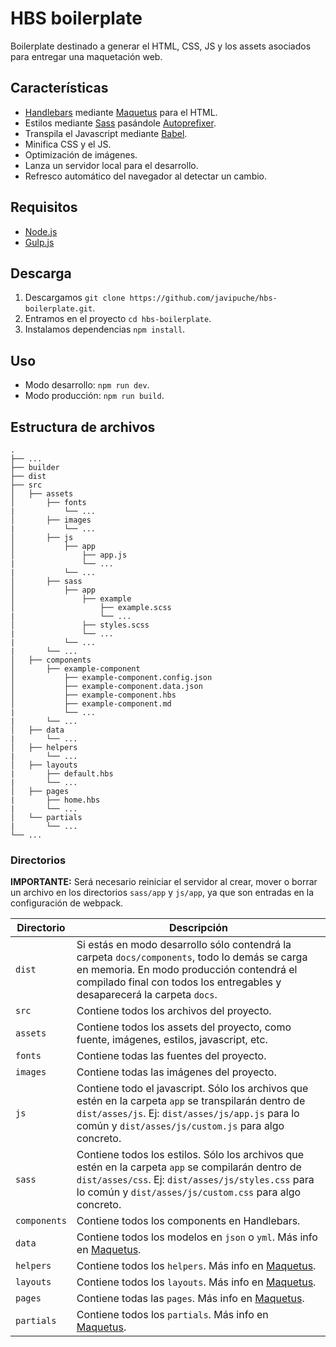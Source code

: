 # HBS boilerplate

Boilerplate destinado a generar el HTML, CSS, JS y los assets asociados para entregar una maquetación web.

## Características

- [Handlebars](https://handlebarsjs.com/) mediante [Maquetus](https://github.com/javipuche/maquetus) para el HTML.
- Estilos mediante [Sass](https://sass-lang.com/) pasándole [Autoprefixer](https://github.com/postcss/autoprefixer).
- Transpila el Javascript mediante [Babel](https://babeljs.io/).
- Minifica CSS y el JS.
- Optimización de imágenes.
- Lanza un servidor local para el desarrollo.
- Refresco automático del navegador al detectar un cambio.

## Requisitos

- [Node.js](https://nodejs.org/en/)
- [Gulp.js](https://gulpjs.com/)

## Descarga

1. Descargamos `git clone https://github.com/javipuche/hbs-boilerplate.git`.
2. Entramos en el proyecto `cd hbs-boilerplate`.
3. Instalamos dependencias `npm install`.

## Uso

- Modo desarrollo: `npm run dev`.
- Modo producción: `npm run build`.

## Estructura de archivos

```
.
├── ...
├── builder       
├── dist       
├── src       
│   ├── assets   
│       ├── fonts   
|           └── ...   
│       ├── images   
|           └── ...   
│       ├── js   
│           ├── app   
│               ├── app.js   
|               └── ...   
|           └── ...   
│       ├── sass   
│           ├── app   
│               ├── example
│                   ├── example.scss  
|                   └── ...     
│               ├── styles.scss   
|               └── ...   
|           └── ...   
|       └── ...   
│   ├── components   
│       ├── example-component  
│           ├── example-component.config.json
│           ├── example-component.data.json  
│           ├── example-component.hbs
│           ├── example-component.md
|           └── ...  
|       └── ...   
│   ├── data   
|       └── ...   
│   ├── helpers  
|       └── ...
│   ├── layouts    
|       ├── default.hbs         
|       └── ...
│   ├── pages    
|       ├── home.hbs        
|       └── ...
│   └── partials       
|       └── ...     
└── ...
```

### Directorios

**IMPORTANTE:** Será necesario reiniciar el servidor al crear, mover o borrar un archivo en los directorios `sass/app` y `js/app`, ya que son entradas en la configuración de webpack.

| Directorio   | Descripción                                                                                                                                                                                                             |
| ------------ | ----------------------------------------------------------------------------------------------------------------------------------------------------------------------------------------------------------------------- |
| `dist`       | Si estás en modo desarrollo sólo contendrá la carpeta `docs/components`, todo lo demás se carga en memoria. En modo producción contendrá el compilado final con todos los entregables y desaparecerá la carpeta `docs`. |
| `src`        | Contiene todos los archivos del proyecto.                                                                                                                                                                               |
| `assets`     | Contiene todos los assets del proyecto, como fuente, imágenes, estilos, javascript, etc.                                                                                                                                |
| `fonts`      | Contiene todas las fuentes del proyecto.                                                                                                                                                                                |
| `images`     | Contiene todas las imágenes del proyecto.                                                                                                                                                                               |
| `js`         | Contiene todo el javascript. Sólo los archivos  que estén en la carpeta `app` se transpilarán dentro de `dist/asses/js`. Ej: `dist/asses/js/app.js` para lo común y `dist/asses/js/custom.js` para algo concreto.       |
| `sass`       | Contiene todos los estilos. Sólo los archivos  que estén en la carpeta `app` se compilarán dentro de `dist/asses/css`. Ej: `dist/asses/js/styles.css` para lo común y `dist/asses/js/custom.css` para algo concreto.    |
| `components` | Contiene todos los components en Handlebars.                                                                                                                                                                            |
| `data`       | Contiene todos los modelos en `json` o `yml`. Más info en [Maquetus](https://github.com/javipuche/maquetus).                                                                                                            |
| `helpers`    | Contiene todos los `helpers`. Más info en [Maquetus](https://github.com/javipuche/maquetus).                                                                                                                            |
| `layouts`    | Contiene todos los `layouts`. Más info en [Maquetus](https://github.com/javipuche/maquetus).                                                                                                                            |
| `pages`      | Contiene todas las `pages`. Más info en [Maquetus](https://github.com/javipuche/maquetus).                                                                                                                              |
| `partials`   | Contiene todos los `partials`. Más info en [Maquetus](https://github.com/javipuche/maquetus).                                                                                                                           |
